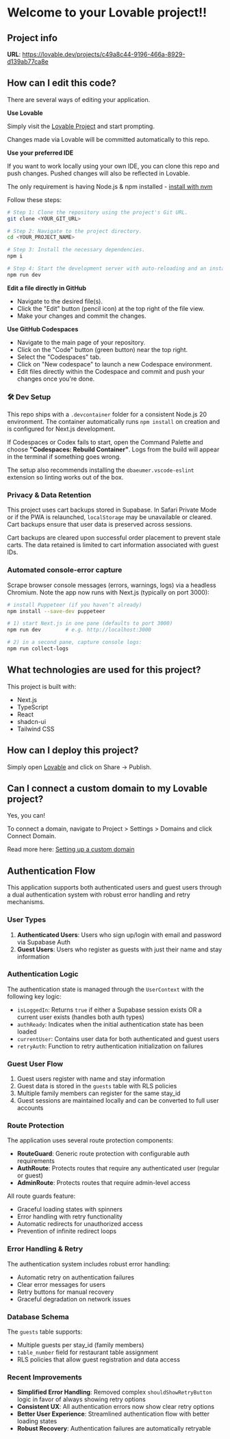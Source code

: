 # Welcome to your Lovable project!!

## Project info

**URL**: https://lovable.dev/projects/c49a8c44-9196-466a-8929-d139ab77ca8e

## How can I edit this code?

There are several ways of editing your application.

**Use Lovable**

Simply visit the [Lovable Project](https://lovable.dev/projects/c49a8c44-9196-466a-8929-d139ab77ca8e) and start prompting.

Changes made via Lovable will be committed automatically to this repo.

**Use your preferred IDE**

If you want to work locally using your own IDE, you can clone this repo and push changes. Pushed changes will also be reflected in Lovable.

The only requirement is having Node.js & npm installed - [install with nvm](https://github.com/nvm-sh/nvm#installing-and-updating)

Follow these steps:

```sh
# Step 1: Clone the repository using the project's Git URL.
git clone <YOUR_GIT_URL>

# Step 2: Navigate to the project directory.
cd <YOUR_PROJECT_NAME>

# Step 3: Install the necessary dependencies.
npm i

# Step 4: Start the development server with auto-reloading and an instant preview.
npm run dev
```

**Edit a file directly in GitHub**

- Navigate to the desired file(s).
- Click the "Edit" button (pencil icon) at the top right of the file view.
- Make your changes and commit the changes.

**Use GitHub Codespaces**

- Navigate to the main page of your repository.
- Click on the "Code" button (green button) near the top right.
- Select the "Codespaces" tab.
- Click on "New codespace" to launch a new Codespace environment.
- Edit files directly within the Codespace and commit and push your changes once you're done.

### 🛠 Dev Setup

This repo ships with a `.devcontainer` folder for a consistent Node.js 20 environment. The container automatically runs `npm install` on creation and is configured for Next.js development.

If Codespaces or Codex fails to start, open the Command Palette and choose **"Codespaces: Rebuild Container"**. Logs from the build will appear in the terminal if something goes wrong.

The setup also recommends installing the `dbaeumer.vscode-eslint` extension so linting works out of the box.

### Privacy & Data Retention

This project uses cart backups stored in Supabase. In Safari Private Mode or if the PWA is relaunched, `localStorage` may be unavailable or cleared. Cart backups ensure that user data is preserved across sessions.

Cart backups are cleared upon successful order placement to prevent stale carts. The data retained is limited to cart information associated with guest IDs.

### Automated console-error capture

Scrape browser console messages (errors, warnings, logs) via a headless Chromium.  Note the app now runs with Next.js (typically on port 3000):

```bash
# install Puppeteer (if you haven’t already)
npm install --save-dev puppeteer

# 1) start Next.js in one pane (defaults to port 3000)
npm run dev        # e.g. http://localhost:3000

# 2) in a second pane, capture console logs:
npm run collect-logs
```

## What technologies are used for this project?

This project is built with:

- Next.js
- TypeScript
- React
- shadcn-ui
- Tailwind CSS

## How can I deploy this project?

Simply open [Lovable](https://lovable.dev/projects/c49a8c44-9196-466a-8929-d139ab77ca8e) and click on Share -> Publish.

## Can I connect a custom domain to my Lovable project?

Yes, you can!

To connect a domain, navigate to Project > Settings > Domains and click Connect Domain.

Read more here: [Setting up a custom domain](https://docs.lovable.dev/tips-tricks/custom-domain#step-by-step-guide)

## Authentication Flow

This application supports both authenticated users and guest users through a dual authentication system with robust error handling and retry mechanisms.

### User Types

1. **Authenticated Users**: Users who sign up/login with email and password via Supabase Auth
2. **Guest Users**: Users who register as guests with just their name and stay information

### Authentication Logic

The authentication state is managed through the `UserContext` with the following key logic:

- `isLoggedIn`: Returns `true` if either a Supabase session exists OR a current user exists (handles both auth types)
- `authReady`: Indicates when the initial authentication state has been loaded
- `currentUser`: Contains user data for both authenticated and guest users
- `retryAuth`: Function to retry authentication initialization on failures

### Guest User Flow

1. Guest users register with name and stay information
2. Guest data is stored in the `guests` table with RLS policies
3. Multiple family members can register for the same stay_id
4. Guest sessions are maintained locally and can be converted to full user accounts

### Route Protection

The application uses several route protection components:

- **RouteGuard**: Generic route protection with configurable auth requirements
- **AuthRoute**: Protects routes that require any authenticated user (regular or guest)
- **AdminRoute**: Protects routes that require admin-level access

All route guards feature:
- Graceful loading states with spinners
- Error handling with retry functionality
- Automatic redirects for unauthorized access
- Prevention of infinite redirect loops

### Error Handling & Retry

The authentication system includes robust error handling:
- Automatic retry on authentication failures
- Clear error messages for users
- Retry buttons for manual recovery
- Graceful degradation on network issues

### Database Schema

The `guests` table supports:
- Multiple guests per stay_id (family members)
- `table_number` field for restaurant table assignment
- RLS policies that allow guest registration and data access

### Recent Improvements

- **Simplified Error Handling**: Removed complex `shouldShowRetryButton` logic in favor of always showing retry options
- **Consistent UX**: All authentication errors now show clear retry options
- **Better User Experience**: Streamlined authentication flow with better loading states
- **Robust Recovery**: Authentication failures are automatically retryable
